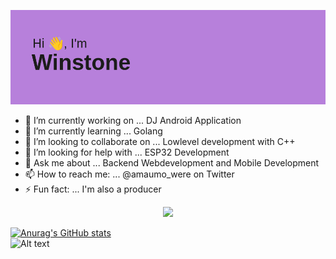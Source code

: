 [![MasterHead](https://github.com/Winstone-Were/Winstone-Were/blob/main/header.png)](https://github.com/Winstone-Were/)

- 🔭 I’m currently working on ... DJ Android Application
- 🌱 I’m currently learning ... Golang 
- 👯 I’m looking to collaborate on ... Lowlevel development with C++ 
- 🤔 I’m looking for help with ... ESP32 Development
- 💬 Ask me about ... Backend Webdevelopment and Mobile Development
- 📫 How to reach me: ... @amaumo_were on Twitter
- ⚡ Fun fact: ... I'm also a producer

<p align="center">
  <a href="https://skillicons.dev">
    <img src="https://skillicons.dev/icons?i=git,app,react,nodejs,linux,neovim,lua,docker,c,vim" />
  </a>
</p>


[![Anurag's GitHub stats](https://github-readme-stats.vercel.app/api?username=Winstone-Were)](https://github.com/anuraghazra/github-readme-stats)
<br>
![Alt text](https://spotify-recently-played-readme.vercel.app/api?user=rg3glaom35hlqj7uxde2ps2fh)
